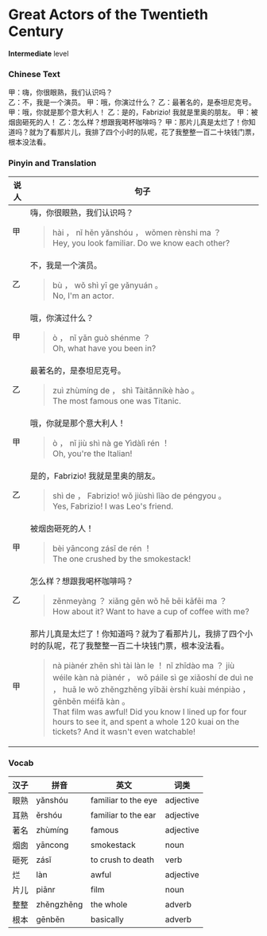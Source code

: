 # Great Actors of the Twentieth Century
**Intermediate** level
### Chinese Text
甲：嗨，你很眼熟，我们认识吗？<br />乙：不，我是一个演员。
甲：哦，你演过什么？
乙：最著名的，是泰坦尼克号。
甲：哦，你就是那个意大利人！
乙：是的，Fabrizio! 我就是里奥的朋友。
甲：被烟囱砸死的人！
乙：怎么样？想跟我喝杯咖啡吗？
甲：那片儿真是太烂了！你知道吗？就为了看那片儿，我排了四个小时的队呢，花了我整整一百二十块钱门票，根本没法看。

### Pinyin and Translation
|说人|句子|
|----|----|
|甲|嗨，你很眼熟，我们认识吗？<blockquote>hài ， nǐ hěn yǎnshóu ， wǒmen rènshi ma ？<br />Hey, you look familiar. Do we know each other?</blockquote>|
|乙|不，我是一个演员。<blockquote>bù ， wǒ shì yī ge yǎnyuán 。<br />No, I'm an actor.</blockquote>|
|甲|哦，你演过什么？<blockquote>ò ， nǐ yǎn guò shénme ？<br />Oh, what have you been in?</blockquote>|
|乙|最著名的，是泰坦尼克号。<blockquote>zuì zhùmíng de ， shì Tàitǎnníkè hào 。<br />The most famous one was Titanic.</blockquote>|
|甲|哦，你就是那个意大利人！<blockquote>ò ， nǐ jiù shì nà ge Yìdàlì rén ！<br />Oh, you're the Italian!</blockquote>|
|乙|是的，Fabrizio! 我就是里奥的朋友。<blockquote>shì de ， Fabrizio! wǒ jiùshì lǐào de péngyou 。<br />Yes, Fabrizio! I was Leo's friend.</blockquote>|
|甲|被烟囱砸死的人！<blockquote>bèi yāncong zásǐ de rén ！<br />The one crushed by the smokestack!</blockquote>|
|乙|怎么样？想跟我喝杯咖啡吗？<blockquote>zěnmeyàng ？ xiǎng gēn wǒ hē bēi kāfēi ma ？<br />How about it? Want to have a cup of coffee with me?</blockquote>|
|甲|那片儿真是太烂了！你知道吗？就为了看那片儿，我排了四个小时的队呢，花了我整整一百二十块钱门票，根本没法看。<blockquote>nà piànér zhēn shì tài làn le ！ nǐ zhīdào ma ？ jiù wéile kàn nà piànér ， wǒ páile sì ge xiǎoshí de duì ne ， huā le wǒ zhěngzhěng yībǎi èrshí kuài ménpiào ， gēnběn méifǎ kàn 。<br />That film was awful! Did you know I lined up for four hours to see it, and spent a whole 120 kuai on the tickets? And it wasn't even watchable!</blockquote>|
### Vocab
|汉子|拼音|英文|词类|
|----|----|----|----|
|眼熟|yǎnshóu|familiar to the eye|adjective|
|耳熟|ěrshóu|familiar to the ear|adjective|
|著名|zhùmíng|famous|adjective|
|烟囱|yāncong|smokestack|noun|
|砸死|zásǐ|to crush to death|verb|
|烂|làn|awful|adjective|
|片儿|piānr|film|noun|
|整整|zhěngzhěng|the whole|adverb|
|根本|gēnběn|basically|adverb|
